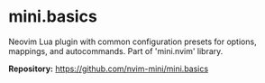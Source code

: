 # mini.basics

Neovim Lua plugin with common configuration presets for options, mappings, and autocommands. Part of 'mini.nvim' library.

**Repository:** <https://github.com/nvim-mini/mini.basics>
